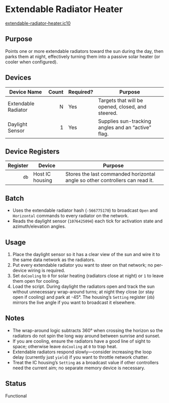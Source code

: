 # Extendable Radiator Heater

[extendable-radiator-heater.ic10](../../extendable-radiator-heater.ic10)

## Purpose
Points one or more extendable radiators toward the sun during the day, then parks them at night, effectively turning them into a passive solar heater (or cooler when configured).

## Devices
| Device Name | Count | Required? | Purpose |
|-------------|------:|-----------|---------|
| Extendable Radiator | N | Yes | Targets that will be opened, closed, and steered. |
| Daylight Sensor | 1 | Yes | Supplies sun-tracking angles and an “active” flag. |

## Device Registers
| Register | Device | Purpose |
|---------:|--------|---------|
| `db` | Host IC housing | Stores the last commanded horizontal angle so other controllers can read it.

## Batch
- Uses the extendable radiator hash (`-566775170`) to broadcast `Open` and `Horizontal` commands to every radiator on the network.
- Reads the daylight sensor (`1076425094`) each tick for activation state and azimuth/elevation angles.

## Usage
1. Place the daylight sensor so it has a clear view of the sun and wire it to the same data network as the radiators.
2. Put every extendable radiator you want to steer on that network; no per-device wiring is required.
3. Set `doCooling` to `0` for solar heating (radiators close at night) or `1` to leave them open for cooling.
4. Load the script. During daylight the radiators open and track the sun without unnecessary wrap-around turns; at night they close (or stay open if cooling) and park at -45°. The housing’s `Setting` register (`db`) mirrors the live angle if you want to broadcast it elsewhere.

## Notes
- The wrap-around logic subtracts 360° when crossing the horizon so the radiators do not spin the long way around between sunrise and sunset.
- If you are cooling, ensure the radiators have a good line of sight to space; otherwise leave `doCooling` at `0` to trap heat.
- Extendable radiators respond slowly—consider increasing the loop delay (currently just `yield`) if you want to throttle network chatter.
- Treat the IC housing’s `Setting` as a broadcast value if other controllers need the current aim; no separate memory device is necessary.

## Status
Functional
